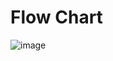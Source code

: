 # Flow Chart

![image](https://user-images.githubusercontent.com/89735311/133593317-e6a9e006-79ae-4312-8d74-00e4a5df0392.png)

